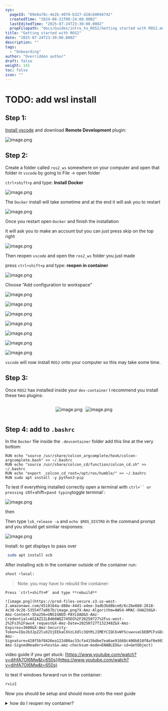 ```yaml
---
sys:
  pageId: "89e0a78c-4e2b-4070-b327-d28cb0694742"
  createdTime: "2024-08-21T00:24:00.000Z"
  lastEditedTime: "2025-07-24T23:30:00.000Z"
  propFilepath: "docs/Guides/intro_to_ROS2/Getting started with ROS2.md"
title: "Getting started with ROS2"
date: "2025-07-24T23:30:00.000Z"
description: ""
tags:
  - "Onboarding"
author: "Overridden author"
draft: false
weight: 141
toc: false
icon: ""
---
```


# TODO: add wsl install

## Step 1:

[Install vscode](https://code.visualstudio.com/download) and download **Remote Development** plugin:

![image.png](https://prod-files-secure.s3.us-west-2.amazonaws.com/d518164a-d88e-44d1-a4ee-3adb3bd8bce0/efb52993-1881-4a40-b95e-6f020334f022/image.png?X-Amz-Algorithm=AWS4-HMAC-SHA256&X-Amz-Content-Sha256=UNSIGNED-PAYLOAD&X-Amz-Credential=ASIAZI2LB466Q5UR2XEN%2F20250727%2Fus-west-2%2Fs3%2Faws4_request&X-Amz-Date=20250727T132343Z&X-Amz-Expires=3600&X-Amz-Security-Token=IQoJb3JpZ2luX2VjEEoaCXVzLXdlc3QtMiJHMEUCIB7D6eCnLWcfWQNK8ghFcOi5UTz3YLPnegwPq02Q1sYKAiEA17FrABrlZiL%2FA5kssIzM%2B746wEOD8AU3e5lKWQBvkKUq%2FwMIcxAAGgw2Mzc0MjMxODM4MDUiDHKVlHjcz9VQdsZ%2F2CrcA9%2FrwmfrqRV%2BDIDwPEvDioyV1NI9f16Nb15uFzKSognhe2c4Uhk3ZcjVuO6XsuiAwoQg2OWcorXEN%2F1g5Wcyk%2FQXtQknB4f92a7Ul4tjzKBLC4wUKNGgouuBwFZaKF%2FzAFABABFTQ%2BrJ0MkKcSG%2F6jqPkkjm42spLvT%2Bx5Hff1yJKtxktw6Q2YSSlJj5hbfPGcbnLix58klyL0PWQNMi9exgrXIBwByY8OsOiAzVNHvmNzdY8%2FdgKJWp%2BQEnJ2DdB0VMU0oQxnDdrbsOofbaQ4t%2BwEqYf3da1U01axewy2WRoG%2FOBPlYRV5jc1qmV%2FhIDqqRB5NdlqA%2BivtD045W32hfoND80XxgHO9%2BQEMqpY%2F%2Fw67zdw4EOh3rjQXBPRoZC1FE684uVgZbmGXk9PLfrqYiaUOv4xvuMazmO7kiC97VhJt1bQBt6NZocrsuD5lkuMj%2FcS%2B4IT8ta98Z2jCK0dIlpUJsRcrJkHCjpm%2FC0Rh6%2BFm8VXNEhLgrSksoekxW%2BZwzwyzfQ1PuB3EWuJ7scArMu9rIIxDKoZuolwy8ORkpvNGme1%2BmAohUutvWvGDTMCAoq%2B%2Bwlo6qPx6unhDGJDicyzHi%2BfrSQrMnIBMCZJy06VXrYus3FGLMKvxLMPHfl8QGOqUBU9mGUv83FrETjlmuDQ8PooEC0pRMaVPHKgSeu7QuZtknM45sD2SNDs6lXPzZmNNe0OarZ4HRVFcNETyjtW1UlUIuOQRb%2Fz6h8nrzp9qFJ3fzMYaihTaHERrj0cdHugL3l4z04EmqnNtDL%2FWwaBDudU%2BR6qPHqlLOzu1Awd4AwGVSwJ22jIsPQ%2FIs5FVY%2BbkwQocLnm0fY04kF01UJ2hJhYGErlUZ&X-Amz-Signature=18910a84e2b7865aa3b3dd907585ebb31970b1752f8e7b980985e37eccbdbc1b&X-Amz-SignedHeaders=host&x-amz-checksum-mode=ENABLED&x-id=GetObject)

## Step 2:

Create a folder called `ros2_ws` somewhere on your computer and open that folder in `vscode` by going to File → open folder 

`ctrl+shift+p` and type: **Install Docker**

![image.png](https://prod-files-secure.s3.us-west-2.amazonaws.com/d518164a-d88e-44d1-a4ee-3adb3bd8bce0/2269dc0e-1cd5-47ff-bceb-c04ad9b2eab0/image.png?X-Amz-Algorithm=AWS4-HMAC-SHA256&X-Amz-Content-Sha256=UNSIGNED-PAYLOAD&X-Amz-Credential=ASIAZI2LB466Q5UR2XEN%2F20250727%2Fus-west-2%2Fs3%2Faws4_request&X-Amz-Date=20250727T132343Z&X-Amz-Expires=3600&X-Amz-Security-Token=IQoJb3JpZ2luX2VjEEoaCXVzLXdlc3QtMiJHMEUCIB7D6eCnLWcfWQNK8ghFcOi5UTz3YLPnegwPq02Q1sYKAiEA17FrABrlZiL%2FA5kssIzM%2B746wEOD8AU3e5lKWQBvkKUq%2FwMIcxAAGgw2Mzc0MjMxODM4MDUiDHKVlHjcz9VQdsZ%2F2CrcA9%2FrwmfrqRV%2BDIDwPEvDioyV1NI9f16Nb15uFzKSognhe2c4Uhk3ZcjVuO6XsuiAwoQg2OWcorXEN%2F1g5Wcyk%2FQXtQknB4f92a7Ul4tjzKBLC4wUKNGgouuBwFZaKF%2FzAFABABFTQ%2BrJ0MkKcSG%2F6jqPkkjm42spLvT%2Bx5Hff1yJKtxktw6Q2YSSlJj5hbfPGcbnLix58klyL0PWQNMi9exgrXIBwByY8OsOiAzVNHvmNzdY8%2FdgKJWp%2BQEnJ2DdB0VMU0oQxnDdrbsOofbaQ4t%2BwEqYf3da1U01axewy2WRoG%2FOBPlYRV5jc1qmV%2FhIDqqRB5NdlqA%2BivtD045W32hfoND80XxgHO9%2BQEMqpY%2F%2Fw67zdw4EOh3rjQXBPRoZC1FE684uVgZbmGXk9PLfrqYiaUOv4xvuMazmO7kiC97VhJt1bQBt6NZocrsuD5lkuMj%2FcS%2B4IT8ta98Z2jCK0dIlpUJsRcrJkHCjpm%2FC0Rh6%2BFm8VXNEhLgrSksoekxW%2BZwzwyzfQ1PuB3EWuJ7scArMu9rIIxDKoZuolwy8ORkpvNGme1%2BmAohUutvWvGDTMCAoq%2B%2Bwlo6qPx6unhDGJDicyzHi%2BfrSQrMnIBMCZJy06VXrYus3FGLMKvxLMPHfl8QGOqUBU9mGUv83FrETjlmuDQ8PooEC0pRMaVPHKgSeu7QuZtknM45sD2SNDs6lXPzZmNNe0OarZ4HRVFcNETyjtW1UlUIuOQRb%2Fz6h8nrzp9qFJ3fzMYaihTaHERrj0cdHugL3l4z04EmqnNtDL%2FWwaBDudU%2BR6qPHqlLOzu1Awd4AwGVSwJ22jIsPQ%2FIs5FVY%2BbkwQocLnm0fY04kF01UJ2hJhYGErlUZ&X-Amz-Signature=77ec039b0cd2067c6983952389067c78101558f9a34d498dd601f01c0eeae35d&X-Amz-SignedHeaders=host&x-amz-checksum-mode=ENABLED&x-id=GetObject)

The `Docker` install will take sometime and at the end it will ask you to restart

![image.png](https://prod-files-secure.s3.us-west-2.amazonaws.com/d518164a-d88e-44d1-a4ee-3adb3bd8bce0/ed233f78-be33-4b1f-b89c-9c346c0e961e/image.png?X-Amz-Algorithm=AWS4-HMAC-SHA256&X-Amz-Content-Sha256=UNSIGNED-PAYLOAD&X-Amz-Credential=ASIAZI2LB466Q5UR2XEN%2F20250727%2Fus-west-2%2Fs3%2Faws4_request&X-Amz-Date=20250727T132343Z&X-Amz-Expires=3600&X-Amz-Security-Token=IQoJb3JpZ2luX2VjEEoaCXVzLXdlc3QtMiJHMEUCIB7D6eCnLWcfWQNK8ghFcOi5UTz3YLPnegwPq02Q1sYKAiEA17FrABrlZiL%2FA5kssIzM%2B746wEOD8AU3e5lKWQBvkKUq%2FwMIcxAAGgw2Mzc0MjMxODM4MDUiDHKVlHjcz9VQdsZ%2F2CrcA9%2FrwmfrqRV%2BDIDwPEvDioyV1NI9f16Nb15uFzKSognhe2c4Uhk3ZcjVuO6XsuiAwoQg2OWcorXEN%2F1g5Wcyk%2FQXtQknB4f92a7Ul4tjzKBLC4wUKNGgouuBwFZaKF%2FzAFABABFTQ%2BrJ0MkKcSG%2F6jqPkkjm42spLvT%2Bx5Hff1yJKtxktw6Q2YSSlJj5hbfPGcbnLix58klyL0PWQNMi9exgrXIBwByY8OsOiAzVNHvmNzdY8%2FdgKJWp%2BQEnJ2DdB0VMU0oQxnDdrbsOofbaQ4t%2BwEqYf3da1U01axewy2WRoG%2FOBPlYRV5jc1qmV%2FhIDqqRB5NdlqA%2BivtD045W32hfoND80XxgHO9%2BQEMqpY%2F%2Fw67zdw4EOh3rjQXBPRoZC1FE684uVgZbmGXk9PLfrqYiaUOv4xvuMazmO7kiC97VhJt1bQBt6NZocrsuD5lkuMj%2FcS%2B4IT8ta98Z2jCK0dIlpUJsRcrJkHCjpm%2FC0Rh6%2BFm8VXNEhLgrSksoekxW%2BZwzwyzfQ1PuB3EWuJ7scArMu9rIIxDKoZuolwy8ORkpvNGme1%2BmAohUutvWvGDTMCAoq%2B%2Bwlo6qPx6unhDGJDicyzHi%2BfrSQrMnIBMCZJy06VXrYus3FGLMKvxLMPHfl8QGOqUBU9mGUv83FrETjlmuDQ8PooEC0pRMaVPHKgSeu7QuZtknM45sD2SNDs6lXPzZmNNe0OarZ4HRVFcNETyjtW1UlUIuOQRb%2Fz6h8nrzp9qFJ3fzMYaihTaHERrj0cdHugL3l4z04EmqnNtDL%2FWwaBDudU%2BR6qPHqlLOzu1Awd4AwGVSwJ22jIsPQ%2FIs5FVY%2BbkwQocLnm0fY04kF01UJ2hJhYGErlUZ&X-Amz-Signature=c24f2ef1c05c482c2cca52e9b2d6ac35b078e7cedac7f85cdbd529a9ffd10715&X-Amz-SignedHeaders=host&x-amz-checksum-mode=ENABLED&x-id=GetObject)

Once you restart open `Docker` and finish the installation

It will ask you to make an account but you can just press skip on the top right

![image.png](https://prod-files-secure.s3.us-west-2.amazonaws.com/d518164a-d88e-44d1-a4ee-3adb3bd8bce0/21010ad9-1659-4fd9-9f59-9932a09b2a3d/image.png?X-Amz-Algorithm=AWS4-HMAC-SHA256&X-Amz-Content-Sha256=UNSIGNED-PAYLOAD&X-Amz-Credential=ASIAZI2LB466Q5UR2XEN%2F20250727%2Fus-west-2%2Fs3%2Faws4_request&X-Amz-Date=20250727T132343Z&X-Amz-Expires=3600&X-Amz-Security-Token=IQoJb3JpZ2luX2VjEEoaCXVzLXdlc3QtMiJHMEUCIB7D6eCnLWcfWQNK8ghFcOi5UTz3YLPnegwPq02Q1sYKAiEA17FrABrlZiL%2FA5kssIzM%2B746wEOD8AU3e5lKWQBvkKUq%2FwMIcxAAGgw2Mzc0MjMxODM4MDUiDHKVlHjcz9VQdsZ%2F2CrcA9%2FrwmfrqRV%2BDIDwPEvDioyV1NI9f16Nb15uFzKSognhe2c4Uhk3ZcjVuO6XsuiAwoQg2OWcorXEN%2F1g5Wcyk%2FQXtQknB4f92a7Ul4tjzKBLC4wUKNGgouuBwFZaKF%2FzAFABABFTQ%2BrJ0MkKcSG%2F6jqPkkjm42spLvT%2Bx5Hff1yJKtxktw6Q2YSSlJj5hbfPGcbnLix58klyL0PWQNMi9exgrXIBwByY8OsOiAzVNHvmNzdY8%2FdgKJWp%2BQEnJ2DdB0VMU0oQxnDdrbsOofbaQ4t%2BwEqYf3da1U01axewy2WRoG%2FOBPlYRV5jc1qmV%2FhIDqqRB5NdlqA%2BivtD045W32hfoND80XxgHO9%2BQEMqpY%2F%2Fw67zdw4EOh3rjQXBPRoZC1FE684uVgZbmGXk9PLfrqYiaUOv4xvuMazmO7kiC97VhJt1bQBt6NZocrsuD5lkuMj%2FcS%2B4IT8ta98Z2jCK0dIlpUJsRcrJkHCjpm%2FC0Rh6%2BFm8VXNEhLgrSksoekxW%2BZwzwyzfQ1PuB3EWuJ7scArMu9rIIxDKoZuolwy8ORkpvNGme1%2BmAohUutvWvGDTMCAoq%2B%2Bwlo6qPx6unhDGJDicyzHi%2BfrSQrMnIBMCZJy06VXrYus3FGLMKvxLMPHfl8QGOqUBU9mGUv83FrETjlmuDQ8PooEC0pRMaVPHKgSeu7QuZtknM45sD2SNDs6lXPzZmNNe0OarZ4HRVFcNETyjtW1UlUIuOQRb%2Fz6h8nrzp9qFJ3fzMYaihTaHERrj0cdHugL3l4z04EmqnNtDL%2FWwaBDudU%2BR6qPHqlLOzu1Awd4AwGVSwJ22jIsPQ%2FIs5FVY%2BbkwQocLnm0fY04kF01UJ2hJhYGErlUZ&X-Amz-Signature=cfb90329abd706f0113ae9c8e1753aaf96ca7012f6ef143bc97ad06871bdc73b&X-Amz-SignedHeaders=host&x-amz-checksum-mode=ENABLED&x-id=GetObject)

Then reopen `vscode` and open the `ros2_ws` folder you just made

press `ctrl+shift+p` and type: **reopen in container**

![image.png](https://prod-files-secure.s3.us-west-2.amazonaws.com/d518164a-d88e-44d1-a4ee-3adb3bd8bce0/4e93b8c2-41ad-488c-8095-c74205196118/image.png?X-Amz-Algorithm=AWS4-HMAC-SHA256&X-Amz-Content-Sha256=UNSIGNED-PAYLOAD&X-Amz-Credential=ASIAZI2LB466Q5UR2XEN%2F20250727%2Fus-west-2%2Fs3%2Faws4_request&X-Amz-Date=20250727T132343Z&X-Amz-Expires=3600&X-Amz-Security-Token=IQoJb3JpZ2luX2VjEEoaCXVzLXdlc3QtMiJHMEUCIB7D6eCnLWcfWQNK8ghFcOi5UTz3YLPnegwPq02Q1sYKAiEA17FrABrlZiL%2FA5kssIzM%2B746wEOD8AU3e5lKWQBvkKUq%2FwMIcxAAGgw2Mzc0MjMxODM4MDUiDHKVlHjcz9VQdsZ%2F2CrcA9%2FrwmfrqRV%2BDIDwPEvDioyV1NI9f16Nb15uFzKSognhe2c4Uhk3ZcjVuO6XsuiAwoQg2OWcorXEN%2F1g5Wcyk%2FQXtQknB4f92a7Ul4tjzKBLC4wUKNGgouuBwFZaKF%2FzAFABABFTQ%2BrJ0MkKcSG%2F6jqPkkjm42spLvT%2Bx5Hff1yJKtxktw6Q2YSSlJj5hbfPGcbnLix58klyL0PWQNMi9exgrXIBwByY8OsOiAzVNHvmNzdY8%2FdgKJWp%2BQEnJ2DdB0VMU0oQxnDdrbsOofbaQ4t%2BwEqYf3da1U01axewy2WRoG%2FOBPlYRV5jc1qmV%2FhIDqqRB5NdlqA%2BivtD045W32hfoND80XxgHO9%2BQEMqpY%2F%2Fw67zdw4EOh3rjQXBPRoZC1FE684uVgZbmGXk9PLfrqYiaUOv4xvuMazmO7kiC97VhJt1bQBt6NZocrsuD5lkuMj%2FcS%2B4IT8ta98Z2jCK0dIlpUJsRcrJkHCjpm%2FC0Rh6%2BFm8VXNEhLgrSksoekxW%2BZwzwyzfQ1PuB3EWuJ7scArMu9rIIxDKoZuolwy8ORkpvNGme1%2BmAohUutvWvGDTMCAoq%2B%2Bwlo6qPx6unhDGJDicyzHi%2BfrSQrMnIBMCZJy06VXrYus3FGLMKvxLMPHfl8QGOqUBU9mGUv83FrETjlmuDQ8PooEC0pRMaVPHKgSeu7QuZtknM45sD2SNDs6lXPzZmNNe0OarZ4HRVFcNETyjtW1UlUIuOQRb%2Fz6h8nrzp9qFJ3fzMYaihTaHERrj0cdHugL3l4z04EmqnNtDL%2FWwaBDudU%2BR6qPHqlLOzu1Awd4AwGVSwJ22jIsPQ%2FIs5FVY%2BbkwQocLnm0fY04kF01UJ2hJhYGErlUZ&X-Amz-Signature=1a32f9afdf167b6916c1ab2f99c41b25d0b42ffd4cbcadf6145e6ea15d9b3cff&X-Amz-SignedHeaders=host&x-amz-checksum-mode=ENABLED&x-id=GetObject)

Choose “Add configuration to workspace”

![image.png](https://prod-files-secure.s3.us-west-2.amazonaws.com/d518164a-d88e-44d1-a4ee-3adb3bd8bce0/9560b282-5060-4989-ba37-97e7b2c22476/image.png?X-Amz-Algorithm=AWS4-HMAC-SHA256&X-Amz-Content-Sha256=UNSIGNED-PAYLOAD&X-Amz-Credential=ASIAZI2LB466Q5UR2XEN%2F20250727%2Fus-west-2%2Fs3%2Faws4_request&X-Amz-Date=20250727T132343Z&X-Amz-Expires=3600&X-Amz-Security-Token=IQoJb3JpZ2luX2VjEEoaCXVzLXdlc3QtMiJHMEUCIB7D6eCnLWcfWQNK8ghFcOi5UTz3YLPnegwPq02Q1sYKAiEA17FrABrlZiL%2FA5kssIzM%2B746wEOD8AU3e5lKWQBvkKUq%2FwMIcxAAGgw2Mzc0MjMxODM4MDUiDHKVlHjcz9VQdsZ%2F2CrcA9%2FrwmfrqRV%2BDIDwPEvDioyV1NI9f16Nb15uFzKSognhe2c4Uhk3ZcjVuO6XsuiAwoQg2OWcorXEN%2F1g5Wcyk%2FQXtQknB4f92a7Ul4tjzKBLC4wUKNGgouuBwFZaKF%2FzAFABABFTQ%2BrJ0MkKcSG%2F6jqPkkjm42spLvT%2Bx5Hff1yJKtxktw6Q2YSSlJj5hbfPGcbnLix58klyL0PWQNMi9exgrXIBwByY8OsOiAzVNHvmNzdY8%2FdgKJWp%2BQEnJ2DdB0VMU0oQxnDdrbsOofbaQ4t%2BwEqYf3da1U01axewy2WRoG%2FOBPlYRV5jc1qmV%2FhIDqqRB5NdlqA%2BivtD045W32hfoND80XxgHO9%2BQEMqpY%2F%2Fw67zdw4EOh3rjQXBPRoZC1FE684uVgZbmGXk9PLfrqYiaUOv4xvuMazmO7kiC97VhJt1bQBt6NZocrsuD5lkuMj%2FcS%2B4IT8ta98Z2jCK0dIlpUJsRcrJkHCjpm%2FC0Rh6%2BFm8VXNEhLgrSksoekxW%2BZwzwyzfQ1PuB3EWuJ7scArMu9rIIxDKoZuolwy8ORkpvNGme1%2BmAohUutvWvGDTMCAoq%2B%2Bwlo6qPx6unhDGJDicyzHi%2BfrSQrMnIBMCZJy06VXrYus3FGLMKvxLMPHfl8QGOqUBU9mGUv83FrETjlmuDQ8PooEC0pRMaVPHKgSeu7QuZtknM45sD2SNDs6lXPzZmNNe0OarZ4HRVFcNETyjtW1UlUIuOQRb%2Fz6h8nrzp9qFJ3fzMYaihTaHERrj0cdHugL3l4z04EmqnNtDL%2FWwaBDudU%2BR6qPHqlLOzu1Awd4AwGVSwJ22jIsPQ%2FIs5FVY%2BbkwQocLnm0fY04kF01UJ2hJhYGErlUZ&X-Amz-Signature=f9d9f8d4e307396bd2cb17a45b696df4132645272489bad08876c2490b640b2b&X-Amz-SignedHeaders=host&x-amz-checksum-mode=ENABLED&x-id=GetObject)

![image.png](https://prod-files-secure.s3.us-west-2.amazonaws.com/d518164a-d88e-44d1-a4ee-3adb3bd8bce0/2ee63f81-886b-48e8-a553-dc6e5eac99e4/image.png?X-Amz-Algorithm=AWS4-HMAC-SHA256&X-Amz-Content-Sha256=UNSIGNED-PAYLOAD&X-Amz-Credential=ASIAZI2LB466Q5UR2XEN%2F20250727%2Fus-west-2%2Fs3%2Faws4_request&X-Amz-Date=20250727T132343Z&X-Amz-Expires=3600&X-Amz-Security-Token=IQoJb3JpZ2luX2VjEEoaCXVzLXdlc3QtMiJHMEUCIB7D6eCnLWcfWQNK8ghFcOi5UTz3YLPnegwPq02Q1sYKAiEA17FrABrlZiL%2FA5kssIzM%2B746wEOD8AU3e5lKWQBvkKUq%2FwMIcxAAGgw2Mzc0MjMxODM4MDUiDHKVlHjcz9VQdsZ%2F2CrcA9%2FrwmfrqRV%2BDIDwPEvDioyV1NI9f16Nb15uFzKSognhe2c4Uhk3ZcjVuO6XsuiAwoQg2OWcorXEN%2F1g5Wcyk%2FQXtQknB4f92a7Ul4tjzKBLC4wUKNGgouuBwFZaKF%2FzAFABABFTQ%2BrJ0MkKcSG%2F6jqPkkjm42spLvT%2Bx5Hff1yJKtxktw6Q2YSSlJj5hbfPGcbnLix58klyL0PWQNMi9exgrXIBwByY8OsOiAzVNHvmNzdY8%2FdgKJWp%2BQEnJ2DdB0VMU0oQxnDdrbsOofbaQ4t%2BwEqYf3da1U01axewy2WRoG%2FOBPlYRV5jc1qmV%2FhIDqqRB5NdlqA%2BivtD045W32hfoND80XxgHO9%2BQEMqpY%2F%2Fw67zdw4EOh3rjQXBPRoZC1FE684uVgZbmGXk9PLfrqYiaUOv4xvuMazmO7kiC97VhJt1bQBt6NZocrsuD5lkuMj%2FcS%2B4IT8ta98Z2jCK0dIlpUJsRcrJkHCjpm%2FC0Rh6%2BFm8VXNEhLgrSksoekxW%2BZwzwyzfQ1PuB3EWuJ7scArMu9rIIxDKoZuolwy8ORkpvNGme1%2BmAohUutvWvGDTMCAoq%2B%2Bwlo6qPx6unhDGJDicyzHi%2BfrSQrMnIBMCZJy06VXrYus3FGLMKvxLMPHfl8QGOqUBU9mGUv83FrETjlmuDQ8PooEC0pRMaVPHKgSeu7QuZtknM45sD2SNDs6lXPzZmNNe0OarZ4HRVFcNETyjtW1UlUIuOQRb%2Fz6h8nrzp9qFJ3fzMYaihTaHERrj0cdHugL3l4z04EmqnNtDL%2FWwaBDudU%2BR6qPHqlLOzu1Awd4AwGVSwJ22jIsPQ%2FIs5FVY%2BbkwQocLnm0fY04kF01UJ2hJhYGErlUZ&X-Amz-Signature=e78618d023846ec360df095adfc5351ee7448ecf0e20c9c21c23bd2ae19aa51b&X-Amz-SignedHeaders=host&x-amz-checksum-mode=ENABLED&x-id=GetObject)

![image.png](https://prod-files-secure.s3.us-west-2.amazonaws.com/d518164a-d88e-44d1-a4ee-3adb3bd8bce0/e0fd626c-c8b6-4b2c-95d1-fa4c26514504/image.png?X-Amz-Algorithm=AWS4-HMAC-SHA256&X-Amz-Content-Sha256=UNSIGNED-PAYLOAD&X-Amz-Credential=ASIAZI2LB466Q5UR2XEN%2F20250727%2Fus-west-2%2Fs3%2Faws4_request&X-Amz-Date=20250727T132343Z&X-Amz-Expires=3600&X-Amz-Security-Token=IQoJb3JpZ2luX2VjEEoaCXVzLXdlc3QtMiJHMEUCIB7D6eCnLWcfWQNK8ghFcOi5UTz3YLPnegwPq02Q1sYKAiEA17FrABrlZiL%2FA5kssIzM%2B746wEOD8AU3e5lKWQBvkKUq%2FwMIcxAAGgw2Mzc0MjMxODM4MDUiDHKVlHjcz9VQdsZ%2F2CrcA9%2FrwmfrqRV%2BDIDwPEvDioyV1NI9f16Nb15uFzKSognhe2c4Uhk3ZcjVuO6XsuiAwoQg2OWcorXEN%2F1g5Wcyk%2FQXtQknB4f92a7Ul4tjzKBLC4wUKNGgouuBwFZaKF%2FzAFABABFTQ%2BrJ0MkKcSG%2F6jqPkkjm42spLvT%2Bx5Hff1yJKtxktw6Q2YSSlJj5hbfPGcbnLix58klyL0PWQNMi9exgrXIBwByY8OsOiAzVNHvmNzdY8%2FdgKJWp%2BQEnJ2DdB0VMU0oQxnDdrbsOofbaQ4t%2BwEqYf3da1U01axewy2WRoG%2FOBPlYRV5jc1qmV%2FhIDqqRB5NdlqA%2BivtD045W32hfoND80XxgHO9%2BQEMqpY%2F%2Fw67zdw4EOh3rjQXBPRoZC1FE684uVgZbmGXk9PLfrqYiaUOv4xvuMazmO7kiC97VhJt1bQBt6NZocrsuD5lkuMj%2FcS%2B4IT8ta98Z2jCK0dIlpUJsRcrJkHCjpm%2FC0Rh6%2BFm8VXNEhLgrSksoekxW%2BZwzwyzfQ1PuB3EWuJ7scArMu9rIIxDKoZuolwy8ORkpvNGme1%2BmAohUutvWvGDTMCAoq%2B%2Bwlo6qPx6unhDGJDicyzHi%2BfrSQrMnIBMCZJy06VXrYus3FGLMKvxLMPHfl8QGOqUBU9mGUv83FrETjlmuDQ8PooEC0pRMaVPHKgSeu7QuZtknM45sD2SNDs6lXPzZmNNe0OarZ4HRVFcNETyjtW1UlUIuOQRb%2Fz6h8nrzp9qFJ3fzMYaihTaHERrj0cdHugL3l4z04EmqnNtDL%2FWwaBDudU%2BR6qPHqlLOzu1Awd4AwGVSwJ22jIsPQ%2FIs5FVY%2BbkwQocLnm0fY04kF01UJ2hJhYGErlUZ&X-Amz-Signature=05e2f584250d394f7754824f5cee7bb53f58711382edcd66d20cabadfaf00869&X-Amz-SignedHeaders=host&x-amz-checksum-mode=ENABLED&x-id=GetObject)

![image.png](https://prod-files-secure.s3.us-west-2.amazonaws.com/d518164a-d88e-44d1-a4ee-3adb3bd8bce0/a2e13f50-d2ab-4719-a4c2-7ced634bfc9d/image.png?X-Amz-Algorithm=AWS4-HMAC-SHA256&X-Amz-Content-Sha256=UNSIGNED-PAYLOAD&X-Amz-Credential=ASIAZI2LB466Q5UR2XEN%2F20250727%2Fus-west-2%2Fs3%2Faws4_request&X-Amz-Date=20250727T132343Z&X-Amz-Expires=3600&X-Amz-Security-Token=IQoJb3JpZ2luX2VjEEoaCXVzLXdlc3QtMiJHMEUCIB7D6eCnLWcfWQNK8ghFcOi5UTz3YLPnegwPq02Q1sYKAiEA17FrABrlZiL%2FA5kssIzM%2B746wEOD8AU3e5lKWQBvkKUq%2FwMIcxAAGgw2Mzc0MjMxODM4MDUiDHKVlHjcz9VQdsZ%2F2CrcA9%2FrwmfrqRV%2BDIDwPEvDioyV1NI9f16Nb15uFzKSognhe2c4Uhk3ZcjVuO6XsuiAwoQg2OWcorXEN%2F1g5Wcyk%2FQXtQknB4f92a7Ul4tjzKBLC4wUKNGgouuBwFZaKF%2FzAFABABFTQ%2BrJ0MkKcSG%2F6jqPkkjm42spLvT%2Bx5Hff1yJKtxktw6Q2YSSlJj5hbfPGcbnLix58klyL0PWQNMi9exgrXIBwByY8OsOiAzVNHvmNzdY8%2FdgKJWp%2BQEnJ2DdB0VMU0oQxnDdrbsOofbaQ4t%2BwEqYf3da1U01axewy2WRoG%2FOBPlYRV5jc1qmV%2FhIDqqRB5NdlqA%2BivtD045W32hfoND80XxgHO9%2BQEMqpY%2F%2Fw67zdw4EOh3rjQXBPRoZC1FE684uVgZbmGXk9PLfrqYiaUOv4xvuMazmO7kiC97VhJt1bQBt6NZocrsuD5lkuMj%2FcS%2B4IT8ta98Z2jCK0dIlpUJsRcrJkHCjpm%2FC0Rh6%2BFm8VXNEhLgrSksoekxW%2BZwzwyzfQ1PuB3EWuJ7scArMu9rIIxDKoZuolwy8ORkpvNGme1%2BmAohUutvWvGDTMCAoq%2B%2Bwlo6qPx6unhDGJDicyzHi%2BfrSQrMnIBMCZJy06VXrYus3FGLMKvxLMPHfl8QGOqUBU9mGUv83FrETjlmuDQ8PooEC0pRMaVPHKgSeu7QuZtknM45sD2SNDs6lXPzZmNNe0OarZ4HRVFcNETyjtW1UlUIuOQRb%2Fz6h8nrzp9qFJ3fzMYaihTaHERrj0cdHugL3l4z04EmqnNtDL%2FWwaBDudU%2BR6qPHqlLOzu1Awd4AwGVSwJ22jIsPQ%2FIs5FVY%2BbkwQocLnm0fY04kF01UJ2hJhYGErlUZ&X-Amz-Signature=ab8d285039b232db1cc3ae0d4cfaa92455dbcbb3ad6d030174195c037800d843&X-Amz-SignedHeaders=host&x-amz-checksum-mode=ENABLED&x-id=GetObject)

![image.png](https://prod-files-secure.s3.us-west-2.amazonaws.com/d518164a-d88e-44d1-a4ee-3adb3bd8bce0/6cc478ad-aaba-4bf7-9fcc-403277ab896c/image.png?X-Amz-Algorithm=AWS4-HMAC-SHA256&X-Amz-Content-Sha256=UNSIGNED-PAYLOAD&X-Amz-Credential=ASIAZI2LB466Q5UR2XEN%2F20250727%2Fus-west-2%2Fs3%2Faws4_request&X-Amz-Date=20250727T132343Z&X-Amz-Expires=3600&X-Amz-Security-Token=IQoJb3JpZ2luX2VjEEoaCXVzLXdlc3QtMiJHMEUCIB7D6eCnLWcfWQNK8ghFcOi5UTz3YLPnegwPq02Q1sYKAiEA17FrABrlZiL%2FA5kssIzM%2B746wEOD8AU3e5lKWQBvkKUq%2FwMIcxAAGgw2Mzc0MjMxODM4MDUiDHKVlHjcz9VQdsZ%2F2CrcA9%2FrwmfrqRV%2BDIDwPEvDioyV1NI9f16Nb15uFzKSognhe2c4Uhk3ZcjVuO6XsuiAwoQg2OWcorXEN%2F1g5Wcyk%2FQXtQknB4f92a7Ul4tjzKBLC4wUKNGgouuBwFZaKF%2FzAFABABFTQ%2BrJ0MkKcSG%2F6jqPkkjm42spLvT%2Bx5Hff1yJKtxktw6Q2YSSlJj5hbfPGcbnLix58klyL0PWQNMi9exgrXIBwByY8OsOiAzVNHvmNzdY8%2FdgKJWp%2BQEnJ2DdB0VMU0oQxnDdrbsOofbaQ4t%2BwEqYf3da1U01axewy2WRoG%2FOBPlYRV5jc1qmV%2FhIDqqRB5NdlqA%2BivtD045W32hfoND80XxgHO9%2BQEMqpY%2F%2Fw67zdw4EOh3rjQXBPRoZC1FE684uVgZbmGXk9PLfrqYiaUOv4xvuMazmO7kiC97VhJt1bQBt6NZocrsuD5lkuMj%2FcS%2B4IT8ta98Z2jCK0dIlpUJsRcrJkHCjpm%2FC0Rh6%2BFm8VXNEhLgrSksoekxW%2BZwzwyzfQ1PuB3EWuJ7scArMu9rIIxDKoZuolwy8ORkpvNGme1%2BmAohUutvWvGDTMCAoq%2B%2Bwlo6qPx6unhDGJDicyzHi%2BfrSQrMnIBMCZJy06VXrYus3FGLMKvxLMPHfl8QGOqUBU9mGUv83FrETjlmuDQ8PooEC0pRMaVPHKgSeu7QuZtknM45sD2SNDs6lXPzZmNNe0OarZ4HRVFcNETyjtW1UlUIuOQRb%2Fz6h8nrzp9qFJ3fzMYaihTaHERrj0cdHugL3l4z04EmqnNtDL%2FWwaBDudU%2BR6qPHqlLOzu1Awd4AwGVSwJ22jIsPQ%2FIs5FVY%2BbkwQocLnm0fY04kF01UJ2hJhYGErlUZ&X-Amz-Signature=c47142f0a65f12d124b1fb427c9f2556dff559933fccbe3d93835a3aa4a256c0&X-Amz-SignedHeaders=host&x-amz-checksum-mode=ENABLED&x-id=GetObject)

![image.png](https://prod-files-secure.s3.us-west-2.amazonaws.com/d518164a-d88e-44d1-a4ee-3adb3bd8bce0/53255b28-f75e-430f-b9e3-c0ac8577e42b/image.png?X-Amz-Algorithm=AWS4-HMAC-SHA256&X-Amz-Content-Sha256=UNSIGNED-PAYLOAD&X-Amz-Credential=ASIAZI2LB466Q5UR2XEN%2F20250727%2Fus-west-2%2Fs3%2Faws4_request&X-Amz-Date=20250727T132343Z&X-Amz-Expires=3600&X-Amz-Security-Token=IQoJb3JpZ2luX2VjEEoaCXVzLXdlc3QtMiJHMEUCIB7D6eCnLWcfWQNK8ghFcOi5UTz3YLPnegwPq02Q1sYKAiEA17FrABrlZiL%2FA5kssIzM%2B746wEOD8AU3e5lKWQBvkKUq%2FwMIcxAAGgw2Mzc0MjMxODM4MDUiDHKVlHjcz9VQdsZ%2F2CrcA9%2FrwmfrqRV%2BDIDwPEvDioyV1NI9f16Nb15uFzKSognhe2c4Uhk3ZcjVuO6XsuiAwoQg2OWcorXEN%2F1g5Wcyk%2FQXtQknB4f92a7Ul4tjzKBLC4wUKNGgouuBwFZaKF%2FzAFABABFTQ%2BrJ0MkKcSG%2F6jqPkkjm42spLvT%2Bx5Hff1yJKtxktw6Q2YSSlJj5hbfPGcbnLix58klyL0PWQNMi9exgrXIBwByY8OsOiAzVNHvmNzdY8%2FdgKJWp%2BQEnJ2DdB0VMU0oQxnDdrbsOofbaQ4t%2BwEqYf3da1U01axewy2WRoG%2FOBPlYRV5jc1qmV%2FhIDqqRB5NdlqA%2BivtD045W32hfoND80XxgHO9%2BQEMqpY%2F%2Fw67zdw4EOh3rjQXBPRoZC1FE684uVgZbmGXk9PLfrqYiaUOv4xvuMazmO7kiC97VhJt1bQBt6NZocrsuD5lkuMj%2FcS%2B4IT8ta98Z2jCK0dIlpUJsRcrJkHCjpm%2FC0Rh6%2BFm8VXNEhLgrSksoekxW%2BZwzwyzfQ1PuB3EWuJ7scArMu9rIIxDKoZuolwy8ORkpvNGme1%2BmAohUutvWvGDTMCAoq%2B%2Bwlo6qPx6unhDGJDicyzHi%2BfrSQrMnIBMCZJy06VXrYus3FGLMKvxLMPHfl8QGOqUBU9mGUv83FrETjlmuDQ8PooEC0pRMaVPHKgSeu7QuZtknM45sD2SNDs6lXPzZmNNe0OarZ4HRVFcNETyjtW1UlUIuOQRb%2Fz6h8nrzp9qFJ3fzMYaihTaHERrj0cdHugL3l4z04EmqnNtDL%2FWwaBDudU%2BR6qPHqlLOzu1Awd4AwGVSwJ22jIsPQ%2FIs5FVY%2BbkwQocLnm0fY04kF01UJ2hJhYGErlUZ&X-Amz-Signature=61ec974d77eed80ace8d46a134b73e7ba0c7176c36661f5c2a39cc395148e7ff&X-Amz-SignedHeaders=host&x-amz-checksum-mode=ENABLED&x-id=GetObject)

![image.png](https://prod-files-secure.s3.us-west-2.amazonaws.com/d518164a-d88e-44d1-a4ee-3adb3bd8bce0/7c562767-5af9-4ffb-97d1-327bcdf4ee00/image.png?X-Amz-Algorithm=AWS4-HMAC-SHA256&X-Amz-Content-Sha256=UNSIGNED-PAYLOAD&X-Amz-Credential=ASIAZI2LB466Q5UR2XEN%2F20250727%2Fus-west-2%2Fs3%2Faws4_request&X-Amz-Date=20250727T132343Z&X-Amz-Expires=3600&X-Amz-Security-Token=IQoJb3JpZ2luX2VjEEoaCXVzLXdlc3QtMiJHMEUCIB7D6eCnLWcfWQNK8ghFcOi5UTz3YLPnegwPq02Q1sYKAiEA17FrABrlZiL%2FA5kssIzM%2B746wEOD8AU3e5lKWQBvkKUq%2FwMIcxAAGgw2Mzc0MjMxODM4MDUiDHKVlHjcz9VQdsZ%2F2CrcA9%2FrwmfrqRV%2BDIDwPEvDioyV1NI9f16Nb15uFzKSognhe2c4Uhk3ZcjVuO6XsuiAwoQg2OWcorXEN%2F1g5Wcyk%2FQXtQknB4f92a7Ul4tjzKBLC4wUKNGgouuBwFZaKF%2FzAFABABFTQ%2BrJ0MkKcSG%2F6jqPkkjm42spLvT%2Bx5Hff1yJKtxktw6Q2YSSlJj5hbfPGcbnLix58klyL0PWQNMi9exgrXIBwByY8OsOiAzVNHvmNzdY8%2FdgKJWp%2BQEnJ2DdB0VMU0oQxnDdrbsOofbaQ4t%2BwEqYf3da1U01axewy2WRoG%2FOBPlYRV5jc1qmV%2FhIDqqRB5NdlqA%2BivtD045W32hfoND80XxgHO9%2BQEMqpY%2F%2Fw67zdw4EOh3rjQXBPRoZC1FE684uVgZbmGXk9PLfrqYiaUOv4xvuMazmO7kiC97VhJt1bQBt6NZocrsuD5lkuMj%2FcS%2B4IT8ta98Z2jCK0dIlpUJsRcrJkHCjpm%2FC0Rh6%2BFm8VXNEhLgrSksoekxW%2BZwzwyzfQ1PuB3EWuJ7scArMu9rIIxDKoZuolwy8ORkpvNGme1%2BmAohUutvWvGDTMCAoq%2B%2Bwlo6qPx6unhDGJDicyzHi%2BfrSQrMnIBMCZJy06VXrYus3FGLMKvxLMPHfl8QGOqUBU9mGUv83FrETjlmuDQ8PooEC0pRMaVPHKgSeu7QuZtknM45sD2SNDs6lXPzZmNNe0OarZ4HRVFcNETyjtW1UlUIuOQRb%2Fz6h8nrzp9qFJ3fzMYaihTaHERrj0cdHugL3l4z04EmqnNtDL%2FWwaBDudU%2BR6qPHqlLOzu1Awd4AwGVSwJ22jIsPQ%2FIs5FVY%2BbkwQocLnm0fY04kF01UJ2hJhYGErlUZ&X-Amz-Signature=bb8985370bc06d5505da281696a6048433d15f2c7868dfdab8de8bab88517b7d&X-Amz-SignedHeaders=host&x-amz-checksum-mode=ENABLED&x-id=GetObject)

`vscode` will now install `ROS2` onto your computer so this may take some time.

## Step 3:

Once `ROS2` has installed inside your `dev-container` I recommend you install these two plugins:

<div style="display: flex;flex-direction: row; column-gap:10px; max-width: 630px;justify-content: center;">
<div>

![image.png](https://prod-files-secure.s3.us-west-2.amazonaws.com/d518164a-d88e-44d1-a4ee-3adb3bd8bce0/3fc3d550-5a54-4ba1-ba6b-faa01cdb7369/image.png?X-Amz-Algorithm=AWS4-HMAC-SHA256&X-Amz-Content-Sha256=UNSIGNED-PAYLOAD&X-Amz-Credential=ASIAZI2LB466QEFULLRX%2F20250727%2Fus-west-2%2Fs3%2Faws4_request&X-Amz-Date=20250727T132347Z&X-Amz-Expires=3600&X-Amz-Security-Token=IQoJb3JpZ2luX2VjEEoaCXVzLXdlc3QtMiJIMEYCIQCimwRqHqad0heTnRZ2kbnabkU6CyGoVEX7GQJ4pRJ9bAIhAKCHfFMZFNCV%2BT7A3ASOv9sBO9xaAcOL2No1qES%2Fb8ljKv8DCHIQABoMNjM3NDIzMTgzODA1IgxLZHDLNkoX03bkfGQq3AMt5msul3CKrOLx%2FSjD0S91C02qwyfuPxSqyeWGcYYl%2FEFKtD6Bn22O38mp%2FGT8vQWtI98d5%2BF2lSS2Xh8xdeK67Tc1Cz2Vzqq1PB8ERWhwXAHEgZOrBO%2FClgRifR02zC59182qHZ1s2pTiX5fw3iFpTBVulTYSw3nINu2lrkIXPc%2BQ1GPotz2yU2pdTa0L7IT7wnzbih%2FHTFZiiOeHs51cOb3esTPTSmFZlLf4cJfajoFl5N7l9gFlONF1krOLk66VRY6gP5%2BtNbt191BO1%2BoeGV9O9NAMRBh0LRwQLhTP%2FucbOQcYIp7RtccJeB5v1tVAnOKavU8U5yOsjgh2at0VYxZ6t%2FbLDd5kVu%2FaCOUvBhz8UVx7Qt%2FHPCjDTx2AnLKRyktxMLBd5lqleHtGtk8Deg%2BmaFvxb4hldt8xErn3O7QT3VJF0FQx%2Fed2JVvNaXvqSNWqYUwO1cQ3jzszBZnvZsnoskbDhouLE4qQT29jhkEAdR1xxK2TXcyhvfchptANB1ozFp13arK5L%2BbXbWL0jIeqyEy0zOluVVrch1W95bIhkjdW9URL3BD0m2GGcUU3nfETglGTZ8O7Xh2F5RksYmOY9gpX8%2BIEj%2FmWcdP5IDhhWJxXVAEpX1DPdTDH3ZfEBjqkAUUKHD32NKsw7YajoJbNlUkH9Nu82%2BsniUhxZxafiiXLW28Em7voiChLvKNsoJrLbkCJRJjsa14uVuVX2IQs17xqAt%2FcW5nXLNTL0bZFy9OwoYNZaYBxFTA7Lqqd1Ed0G1ZXqB0QhY06BxIHUImU9zoMaiDY7BHUbnQYKaRm%2BjRtX7bgb8IuRgxu2mBMlj%2B9XeNpxabGDlR9HcPMt0l24ZmRgnAQ&X-Amz-Signature=7af54b9c0a265f47fa1772241c17d541549097114ab7ef365ebbdcfac15984fb&X-Amz-SignedHeaders=host&x-amz-checksum-mode=ENABLED&x-id=GetObject)

</div>
<div>

![image.png](https://prod-files-secure.s3.us-west-2.amazonaws.com/d518164a-d88e-44d1-a4ee-3adb3bd8bce0/d994cc66-13c2-4093-a5a3-f84cf4601a82/image.png?X-Amz-Algorithm=AWS4-HMAC-SHA256&X-Amz-Content-Sha256=UNSIGNED-PAYLOAD&X-Amz-Credential=ASIAZI2LB4666W77QATV%2F20250727%2Fus-west-2%2Fs3%2Faws4_request&X-Amz-Date=20250727T132348Z&X-Amz-Expires=3600&X-Amz-Security-Token=IQoJb3JpZ2luX2VjEEoaCXVzLXdlc3QtMiJHMEUCIA%2FQyU9jJQfTddRQpmz0Mp6JtSXRr88Z6x0O4VtAZqDhAiEA2zaXmSeVi8TLtPCI0SqUvaFwXMglifmTWPU8l1aF5CMq%2FwMIcxAAGgw2Mzc0MjMxODM4MDUiDIVfOtKd3PxAsxvkTSrcA9cOLPsGL%2BaoH9%2B4n3KlNpBbKM1Pngpl81AfJ62ET8E165a45MHP9zBtwUUPOZCgMmiznLrPOU0nyvdQwPkfZy9IIDtk2is7F6lQWb3HRrZ6CiW0F2Of7XUy0tunRw6qPTUs7ySFcwm6Uh9YSTCNcGw8FkLMtYJ%2BEtttD8cfOGPm7BPJFHUQYayQyNo%2BH1Iqh50oC9C36SihTmmAoNM5jroNfIsHsGzg1t7IvrWjkYnCL62ZqY5PWls5tQcyXlVFjZe8d%2FcIikABnO%2F39PSh1bE46oKXJir1pn6R08mNpMnl7xNeY7ZIeOF0qrSrw764HD%2FKCObEgDP9EM8hgbRKbi1vnLiUk%2BLqXbPsq6iK3h%2F0RUbcneF8GDS5Qkqrwf0QnAlVJmtFAYE4o2sUE9v1PYG%2BW%2FdRfL565oTqK5k%2BFVBa43XiQC34Lu6ViQDW9sKPEcnz9P5teIE%2BFYpIJj2PAkbFvJYxAkJ4qIVQJ0QG8LcziVa%2BUMq37lNPu8O%2FdmmFMbLIdZJRfRzvIADpgU49KNcfe4dKgFFtuiT8yYdjCh6MlFt%2BHT%2FtbQeb3IEVnTJ9phS5aGZMWABT6sh7mItVI027yxxN9RBWiND4mGcR59A0zSw93gIGqKvz0EFNMPPhl8QGOqUBaUMFBifE3EdzeEVNgtMSL8VE9LlFJuZGZ4dXT5vcMtH9FOzltrBIYSj%2FYcZzhqlUwbduyuC6S9iFyysTzOZM78xzT2SSlpUXexwKeytks8pgsnXYx3q%2BzXJ%2BKMrmGSGFFnysGtDVHB9l4AYne0%2FmlVPNmZALXquxFMnVdnjhrcBgY6DSskSCUk9BTwyTNzmsw%2FlRo1WgWLixiF%2Be2ciNIPMvDzzR&X-Amz-Signature=157eb0af9e2778557022946f0a1f961657ec111754ee7efe5a1e0d6602cf44a4&X-Amz-SignedHeaders=host&x-amz-checksum-mode=ENABLED&x-id=GetObject)

</div>
</div>

## Step 4: add to `.bashrc`

In the `Docker` file inside the `.devcontainer` folder add this line at the very bottom: 

```docker
RUN echo "source /usr/share/colcon_argcomplete/hook/colcon-argcomplete.bash" >> ~/.bashrc
RUN echo "source /usr/share/colcon_cd/function/colcon_cd.sh" >> ~/.bashrc
RUN echo "export _colcon_cd_root=/opt/ros/humble/" >> ~/.bashrc
RUN sudo apt install -y python3-pip 
```

To test if everything installed correctly open a terminal with `ctrl+`` or pressing `ctrl+shift+p` and typing `toggle terminal`:

![image.png](https://prod-files-secure.s3.us-west-2.amazonaws.com/d518164a-d88e-44d1-a4ee-3adb3bd8bce0/6a4943d8-b04e-4c02-9a58-775f3384d1a5/image.png?X-Amz-Algorithm=AWS4-HMAC-SHA256&X-Amz-Content-Sha256=UNSIGNED-PAYLOAD&X-Amz-Credential=ASIAZI2LB466Q5UR2XEN%2F20250727%2Fus-west-2%2Fs3%2Faws4_request&X-Amz-Date=20250727T132343Z&X-Amz-Expires=3600&X-Amz-Security-Token=IQoJb3JpZ2luX2VjEEoaCXVzLXdlc3QtMiJHMEUCIB7D6eCnLWcfWQNK8ghFcOi5UTz3YLPnegwPq02Q1sYKAiEA17FrABrlZiL%2FA5kssIzM%2B746wEOD8AU3e5lKWQBvkKUq%2FwMIcxAAGgw2Mzc0MjMxODM4MDUiDHKVlHjcz9VQdsZ%2F2CrcA9%2FrwmfrqRV%2BDIDwPEvDioyV1NI9f16Nb15uFzKSognhe2c4Uhk3ZcjVuO6XsuiAwoQg2OWcorXEN%2F1g5Wcyk%2FQXtQknB4f92a7Ul4tjzKBLC4wUKNGgouuBwFZaKF%2FzAFABABFTQ%2BrJ0MkKcSG%2F6jqPkkjm42spLvT%2Bx5Hff1yJKtxktw6Q2YSSlJj5hbfPGcbnLix58klyL0PWQNMi9exgrXIBwByY8OsOiAzVNHvmNzdY8%2FdgKJWp%2BQEnJ2DdB0VMU0oQxnDdrbsOofbaQ4t%2BwEqYf3da1U01axewy2WRoG%2FOBPlYRV5jc1qmV%2FhIDqqRB5NdlqA%2BivtD045W32hfoND80XxgHO9%2BQEMqpY%2F%2Fw67zdw4EOh3rjQXBPRoZC1FE684uVgZbmGXk9PLfrqYiaUOv4xvuMazmO7kiC97VhJt1bQBt6NZocrsuD5lkuMj%2FcS%2B4IT8ta98Z2jCK0dIlpUJsRcrJkHCjpm%2FC0Rh6%2BFm8VXNEhLgrSksoekxW%2BZwzwyzfQ1PuB3EWuJ7scArMu9rIIxDKoZuolwy8ORkpvNGme1%2BmAohUutvWvGDTMCAoq%2B%2Bwlo6qPx6unhDGJDicyzHi%2BfrSQrMnIBMCZJy06VXrYus3FGLMKvxLMPHfl8QGOqUBU9mGUv83FrETjlmuDQ8PooEC0pRMaVPHKgSeu7QuZtknM45sD2SNDs6lXPzZmNNe0OarZ4HRVFcNETyjtW1UlUIuOQRb%2Fz6h8nrzp9qFJ3fzMYaihTaHERrj0cdHugL3l4z04EmqnNtDL%2FWwaBDudU%2BR6qPHqlLOzu1Awd4AwGVSwJ22jIsPQ%2FIs5FVY%2BbkwQocLnm0fY04kF01UJ2hJhYGErlUZ&X-Amz-Signature=a5b2f9acf9f5944e11098a3d63acb2b3a726b9b22b61b0a25b2d7f54e71d86ec&X-Amz-SignedHeaders=host&x-amz-checksum-mode=ENABLED&x-id=GetObject)

then 

Then type `lsb_release -a` and `echo $ROS_DISTRO` in the command prompt and you should get similar responses:

![image.png](https://prod-files-secure.s3.us-west-2.amazonaws.com/d518164a-d88e-44d1-a4ee-3adb3bd8bce0/3e635dec-a805-4e85-8b9e-d000e5b71a4e/image.png?X-Amz-Algorithm=AWS4-HMAC-SHA256&X-Amz-Content-Sha256=UNSIGNED-PAYLOAD&X-Amz-Credential=ASIAZI2LB466Q5UR2XEN%2F20250727%2Fus-west-2%2Fs3%2Faws4_request&X-Amz-Date=20250727T132343Z&X-Amz-Expires=3600&X-Amz-Security-Token=IQoJb3JpZ2luX2VjEEoaCXVzLXdlc3QtMiJHMEUCIB7D6eCnLWcfWQNK8ghFcOi5UTz3YLPnegwPq02Q1sYKAiEA17FrABrlZiL%2FA5kssIzM%2B746wEOD8AU3e5lKWQBvkKUq%2FwMIcxAAGgw2Mzc0MjMxODM4MDUiDHKVlHjcz9VQdsZ%2F2CrcA9%2FrwmfrqRV%2BDIDwPEvDioyV1NI9f16Nb15uFzKSognhe2c4Uhk3ZcjVuO6XsuiAwoQg2OWcorXEN%2F1g5Wcyk%2FQXtQknB4f92a7Ul4tjzKBLC4wUKNGgouuBwFZaKF%2FzAFABABFTQ%2BrJ0MkKcSG%2F6jqPkkjm42spLvT%2Bx5Hff1yJKtxktw6Q2YSSlJj5hbfPGcbnLix58klyL0PWQNMi9exgrXIBwByY8OsOiAzVNHvmNzdY8%2FdgKJWp%2BQEnJ2DdB0VMU0oQxnDdrbsOofbaQ4t%2BwEqYf3da1U01axewy2WRoG%2FOBPlYRV5jc1qmV%2FhIDqqRB5NdlqA%2BivtD045W32hfoND80XxgHO9%2BQEMqpY%2F%2Fw67zdw4EOh3rjQXBPRoZC1FE684uVgZbmGXk9PLfrqYiaUOv4xvuMazmO7kiC97VhJt1bQBt6NZocrsuD5lkuMj%2FcS%2B4IT8ta98Z2jCK0dIlpUJsRcrJkHCjpm%2FC0Rh6%2BFm8VXNEhLgrSksoekxW%2BZwzwyzfQ1PuB3EWuJ7scArMu9rIIxDKoZuolwy8ORkpvNGme1%2BmAohUutvWvGDTMCAoq%2B%2Bwlo6qPx6unhDGJDicyzHi%2BfrSQrMnIBMCZJy06VXrYus3FGLMKvxLMPHfl8QGOqUBU9mGUv83FrETjlmuDQ8PooEC0pRMaVPHKgSeu7QuZtknM45sD2SNDs6lXPzZmNNe0OarZ4HRVFcNETyjtW1UlUIuOQRb%2Fz6h8nrzp9qFJ3fzMYaihTaHERrj0cdHugL3l4z04EmqnNtDL%2FWwaBDudU%2BR6qPHqlLOzu1Awd4AwGVSwJ22jIsPQ%2FIs5FVY%2BbkwQocLnm0fY04kF01UJ2hJhYGErlUZ&X-Amz-Signature=06f00f53d92ca2be841891541f8b66dec42abed24eec36e8aea316d9caccec7b&X-Amz-SignedHeaders=host&x-amz-checksum-mode=ENABLED&x-id=GetObject)

Install:  to get displays to pass over

```bash
 sudo apt install xcb
```

After installing xcb in the container outside of the container run:

```python
xhost +local:
```

> Note: you may have to rebuild the container:

	Press `ctrl+shift+P` and type **rebuild**

	![image.png](https://prod-files-secure.s3.us-west-2.amazonaws.com/d518164a-d88e-44d1-a4ee-3adb3bd8bce0/6c2be660-2618-4c38-9c26-53554f7a0b7b/image.png?X-Amz-Algorithm=AWS4-HMAC-SHA256&X-Amz-Content-Sha256=UNSIGNED-PAYLOAD&X-Amz-Credential=ASIAZI2LB466WQZ745EG%2F20250727%2Fus-west-2%2Fs3%2Faws4_request&X-Amz-Date=20250727T132348Z&X-Amz-Expires=3600&X-Amz-Security-Token=IQoJb3JpZ2luX2VjEEkaCXVzLXdlc3QtMiJIMEYCIQC6vWYScuwvvaC6EBPCFsGDrAroE70RwYHd3TLYVhrsmgIhALBxlO1lxylnMbcggRYI2zPCnW0DnPEwb9VcCMICzpBYKv8DCHIQABoMNjM3NDIzMTgzODA1IgxejTihimM24hTIzVQq3AOW0Aq7OpoJzeK1x1QDbMHChhBjm0qIsgr4a2S1M7RrS4k6kZ9DHDdAzz76FJKi%2FkfT59WDqYYsJd6y7gkuBCh1BIcCCLZiu5oW8XL5AHN3LQl%2F1FCvPYt0%2BcEzEVp3qnrwwiqYJ1iUHNHnYjMef3TX4Gf0Z9VGrq7iQNJ1VkaVm%2F8S9VbCIO0urCb9lu1Lg3HYXDJZ%2B%2Fy72slimPhBV8zy3O6f8R%2BaVFhEkCdEZwfBHP2P71Bnmq6DFXMfL73EK48aKhT4WDLxqnWdrcR1fIC5pL2j9HYMnBEAT0LHz2PU8DygE4ncYF5woLvJxU3IlG823CDoYmpYPmexmhlaRQwVWxC%2FZOqCkW6Fy65YW1ZN29ckeo3CuPUnD6rmerRA9SAfKC7S2GnrNS7ANTS372DcGmgM95I%2FNwBB2Eo9RkwmOAkUj1QA1DAfT4htddDeVJlYIi9jPaz8pvyAJnqzqNz10GtZM9VQNfFIEseccbr9FSqWaCPKyeqoPps9JWexElcY7PEZv3V%2FtDs4P8aAT83I7e889CDQA97JjhUAIEn%2F6dJnwzuZKsRAqlscrtZv156oscEI3AxAG1MelQiakhzeG5C%2FSrazagNhv%2BTrjViGqP98gVNwspi3D87XdDCH3ZfEBjqkAYSdZC44DhqoOPaM0zo8Udpc9ewnhiqKQc66uFpZoX4C38FANfOO%2F6oG9k7kWlwjR9t4i5drsUGLaqN%2Fa%2BAQa6YTcpnXWCIhRzofqF%2FgVidPi05ltoDUtjT7bL89W5SgY%2FmEmIyDcujvQ24iQ86FBSS%2FKjCRIqycTPhX82wZXkPu0laApT9NpS7Y%2FS0GsTn8AblJRXI%2Ff31z6VHozCv609OXxbro&X-Amz-Signature=428f5bf8426ea122d80ac33cfa415bdbe7ea6ae91668c400b810f8af0e993f31&X-Amz-SignedHeaders=host&x-amz-checksum-mode=ENABLED&x-id=GetObject)

video guide if you get stuck: [https://www.youtube.com/watch?v=dihfA7Ol6Mw&t=650s](https://www.youtube.com/watch?v=dihfA7Ol6Mw&t=650s)

to test if windows forward run in the container:

```bash
rviz2
```

Now you should be setup and should move onto the next guide 

<details>
      <summary>how do I reopen my container?</summary>
      TODO:
  </details>
